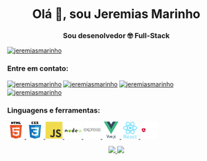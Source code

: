 <h1 align="center">Olá 👋, sou Jeremias Marinho</h1>

<h3 align="center">Sou desenolvedor 🤓 Full-Stack</h3>


<p align="left"> <a href="https://twitter.com/jeremiasmarinho" target="blank"><img src="https://img.shields.io/twitter/follow/jeremiasmarinho?logo=twitter&style=for-the-badge" alt="jeremiasmarinho" /></a> </p>


<h3 align="left">Entre em contato:</h3>
<p align="left">
<a href="https://dev.to/jeremiasmarinho" target="blank"><img align="center" src="https://cdn.jsdelivr.net/npm/simple-icons@3.0.1/icons/dev-dot-to.svg" alt="jeremiasmarinho" height="30" width="40" /></a>
<a href="https://twitter.com/jeremiasmarinho" target="blank"><img align="center" src="https://cdn.jsdelivr.net/npm/simple-icons@3.0.1/icons/twitter.svg" alt="jeremiasmarinho" height="30" width="40" /></a>
<a href="https://linkedin.com/in/jeremiasmarinho" target="blank"><img align="center" src="https://cdn.jsdelivr.net/npm/simple-icons@3.0.1/icons/linkedin.svg" alt="jeremiasmarinho" height="30" width="40" /></a>
<a href="https://instagram.com/jeremiasmarinho" target="blank"><img align="center" src="https://cdn.jsdelivr.net/npm/simple-icons@3.0.1/icons/instagram.svg" alt="jeremiasmarinho" height="30" width="40" /></a>
</p>


<h3 align="left">Linguagens e ferramentas:</h3>
<p align="left">
    <a href="https://www.w3.org/html/" target="_blank"> <img src="https://raw.githubusercontent.com/devicons/devicon/master/icons/html5/html5-original-wordmark.svg" alt="html5" width="40" height="40"/> </a>
    <a href="https://www.w3schools.com/css/" target="_blank"> <img src="https://raw.githubusercontent.com/devicons/devicon/master/icons/css3/css3-original-wordmark.svg" alt="css3" width="40" height="40"/> </a>
    <a href="https://developer.mozilla.org/en-US/docs/Web/JavaScript" target="_blank"> <img src="https://raw.githubusercontent.com/devicons/devicon/master/icons/javascript/javascript-original.svg" alt="javascript" width="40" height="40"/> </a>
      <a href="https://nodejs.org" target="_blank"> <img src="https://raw.githubusercontent.com/devicons/devicon/master/icons/nodejs/nodejs-original-wordmark.svg" alt="nodejs" width="40" height="40"/> </a>
    <a href="https://expressjs.com" target="_blank"> <img src="https://raw.githubusercontent.com/devicons/devicon/master/icons/express/express-original-wordmark.svg" alt="express" width="40" height="40"/> </a>
      <a href="https://vuejs.org/" target="_blank"> <img src="https://raw.githubusercontent.com/devicons/devicon/master/icons/vuejs/vuejs-original-wordmark.svg" alt="vuejs" width="40" height="40"/> </a>
      <a href="https://reactjs.org/" target="_blank"> <img src="https://raw.githubusercontent.com/devicons/devicon/master/icons/react/react-original-wordmark.svg" alt="react" width="40" height="40"/> </a>
      <a href="https://angular.io/" target="_blank"> <img src="https://raw.githubusercontent.com/devicons/devicon/master/icons/angular/angular-original-wordmark.svg" alt="angular" width="40" height="40"/> </a>

 
   

    
    
 <p align="center">
<a href="https://github.com/jeremiasmarinho">
  <img height="180em" src="https://github-readme-stats-eight-theta.vercel.app/api?username=jeremiasmarinho&show_icons=true&theme=dark&include_all_commits=true&count_private=true"/>
  <img height="180em" src="https://github-readme-stats-eight-theta.vercel.app/api/top-langs/?username=jeremiasmarinho&layout=compact&langs_count=8&theme=dark"/>
</a>
</p>
    
